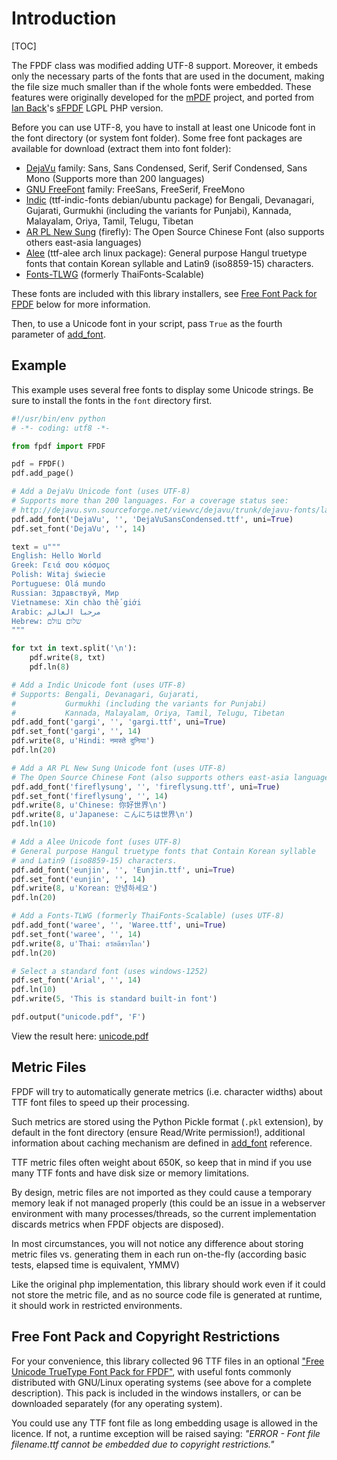 # Introduction #

[TOC]

The FPDF class was modified adding UTF-8 support.
Moreover, it embeds only the necessary parts of the fonts that are used in the 
document, making the file size much smaller than if the whole fonts were 
embedded. These features were originally developed for the 
[mPDF](http://mpdf.bpm1.com/) project, and ported from 
[Ian Back](mailto:ian@bpm1.com?subject=sFPDF)'s
[sFPDF](http://www.fpdf.org/en/script/script91.php) LGPL PHP version.

Before you can use UTF-8, you have to install at least one Unicode font in the 
font directory (or system font folder). Some free font packages are available 
for download (extract them into font folder):

  * [DejaVu](http://dejavu-fonts.org/) family: Sans, Sans Condensed, Serif, 
    Serif Condensed, Sans Mono (Supports more than 200 languages)
  * [GNU FreeFont](http://www.gnu.org/software/freefont/) family: FreeSans, 
    FreeSerif, FreeMono
  * [Indic](http://en.wikipedia.org/wiki/Help:Multilingual_support_(Indic)) 
    (ttf-indic-fonts debian/ubuntu package) for Bengali, Devanagari, Gujarati, 
    Gurmukhi (including the variants for Punjabi),  Kannada, Malayalam, Oriya, 
    Tamil, Telugu, Tibetan
  * [AR PL New Sung](http://www.study-area.org/apt/firefly-font/) (firefly): 
    The Open Source Chinese Font (also supports others east-asia languages)
  * [Alee](https://wiki.archlinux.org/index.php/Fonts) 
    (ttf-alee arch linux package): General purpose Hangul truetype fonts that 
    contain Korean syllable and Latin9 (iso8859-15) characters.
  * [Fonts-TLWG](http://linux.thai.net/projects/fonts-tlwg/) (formerly 
    ThaiFonts-Scalable)

These fonts are included with this library installers, see 
[Free Font Pack for FPDF](#free-font-pack-and-copyright-restrictions) below for
more information.

Then, to use a Unicode font in your script, pass `True` as the fourth parameter 
of [add_font](reference/add_font.md).

## Example ##

This example uses several free fonts to display some Unicode strings. Be sure to
install the fonts in the `font` directory first.

```python
#!/usr/bin/env python
# -*- coding: utf8 -*-

from fpdf import FPDF

pdf = FPDF()
pdf.add_page()

# Add a DejaVu Unicode font (uses UTF-8)
# Supports more than 200 languages. For a coverage status see:
# http://dejavu.svn.sourceforge.net/viewvc/dejavu/trunk/dejavu-fonts/langcover.txt
pdf.add_font('DejaVu', '', 'DejaVuSansCondensed.ttf', uni=True)
pdf.set_font('DejaVu', '', 14)

text = u"""
English: Hello World
Greek: Γειά σου κόσμος
Polish: Witaj świecie
Portuguese: Olá mundo
Russian: Здравствуй, Мир
Vietnamese: Xin chào thế giới
Arabic: مرحبا العالم
Hebrew: שלום עולם
"""

for txt in text.split('\n'):
    pdf.write(8, txt)
    pdf.ln(8)

# Add a Indic Unicode font (uses UTF-8)
# Supports: Bengali, Devanagari, Gujarati, 
#           Gurmukhi (including the variants for Punjabi) 
#           Kannada, Malayalam, Oriya, Tamil, Telugu, Tibetan
pdf.add_font('gargi', '', 'gargi.ttf', uni=True) 
pdf.set_font('gargi', '', 14)
pdf.write(8, u'Hindi: नमस्ते दुनिया')
pdf.ln(20)

# Add a AR PL New Sung Unicode font (uses UTF-8)
# The Open Source Chinese Font (also supports others east-asia languages)
pdf.add_font('fireflysung', '', 'fireflysung.ttf', uni=True)
pdf.set_font('fireflysung', '', 14)
pdf.write(8, u'Chinese: 你好世界\n')
pdf.write(8, u'Japanese: こんにちは世界\n')
pdf.ln(10)

# Add a Alee Unicode font (uses UTF-8)
# General purpose Hangul truetype fonts that Contain Korean syllable 
# and Latin9 (iso8859-15) characters.
pdf.add_font('eunjin', '', 'Eunjin.ttf', uni=True)
pdf.set_font('eunjin', '', 14)
pdf.write(8, u'Korean: 안녕하세요')
pdf.ln(20)

# Add a Fonts-TLWG (formerly ThaiFonts-Scalable) (uses UTF-8)
pdf.add_font('waree', '', 'Waree.ttf', uni=True)
pdf.set_font('waree', '', 14)
pdf.write(8, u'Thai: สวัสดีชาวโลก')
pdf.ln(20)

# Select a standard font (uses windows-1252)
pdf.set_font('Arial', '', 14)
pdf.ln(10)
pdf.write(5, 'This is standard built-in font')

pdf.output("unicode.pdf", 'F')
```


View the result here: 
[unicode.pdf](https://github.com/reingart/pyfpdf/raw/master/tutorial/unicode.pdf)

## Metric Files ##

FPDF will try to automatically generate metrics (i.e. character widths) about 
TTF font files to speed up their processing.

Such metrics are stored using the Python Pickle format (`.pkl` extension), by 
default in the font directory (ensure Read/Write permission!), additional 
information about caching mechanism are defined in 
[add_font](reference/add_font.md) reference.

TTF metric files often weight about 650K, so keep that in mind if you use many
TTF fonts and have disk size or memory limitations.

By design, metric files are not imported as they could cause a temporary memory
leak if not managed properly (this could be an issue in  a webserver environment
with many processes/threads, so the current implementation discards metrics when
FPDF objects are disposed).

In most circumstances, you will not notice any difference about storing metric
files vs. generating them in each run on-the-fly (according basic tests, elapsed
time is equivalent, YMMV)

Like the original php implementation, this library should work even if it could
not store the metric file, and as no source code file is generated at runtime,
it should work in restricted environments.

## Free Font Pack and Copyright Restrictions ##

For your convenience, this library collected 96 TTF files in an optional 
["Free Unicode TrueType Font Pack for FPDF"](http://pyfpdf.googlecode.com/files/fpdf_unicode_font_pack.zip), 
with useful fonts commonly distributed with GNU/Linux operating systems (see 
above for a complete description). This pack is included in the windows 
installers, or can be downloaded separately (for any operating system).

You could use any TTF font file as long embedding usage is allowed in the licence.
If not, a runtime exception will be raised saying: _"ERROR - Font file 
filename.ttf cannot be embedded due to copyright restrictions."_
